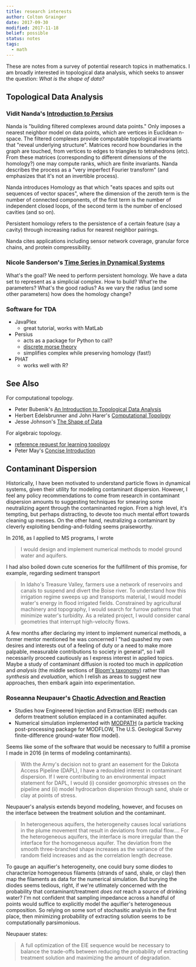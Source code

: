 ```yaml
---
title: research interests 
author: Colton Grainger
date: 2017-09-30
modified: 2017-11-18
belief: possible 
status: notes 
tags:
  - math
---
```


These are notes from a survey of potential research topics in mathematics. I am broadly interested in topological data analysis, which seeks to answer the question: *What is the shape of data?* 

## Topological Data Analysis

### Vidit Nanda's [Introduction to Persius](https://www.youtube.com/watch?v=JqajfI4-WnM)

Nanda is "building filtered complexes around data points." Only imposes a nearest neighbor model on data points, which are vertices in Euclidean n-space. The filtered complexes provide computable topological invariants that "reveal underlying structure". Matrices record how boundaries in the graph are touched, from vertices to edges to triangles to tetrahedrons (etc). From these matrices (corresponding to different dimensions of the homology?) one may compute ranks, which are finite invariants. Nanda describes the process as a "very imperfect Fourier transform" (and emphasizes that it's not an invertible process). 

Nanda introduces Homology as that which "eats spaces and spits out sequences of vector spaces", where the dimension of the zeroth term is the number of connected components, of the first term is the number of independent closed loops, of the second term is the number of enclosed cavities (and so on).

Persistent homology refers to the persistence of a certain feature (say a cavity) through increasing radius for nearest neighbor pairings. 

Nanda cites applications including sensor network coverage, granular force chains, and protein compressibility.

### Nicole Sanderson's [Time Series in Dynamical Systems](https://arxiv.org/abs/1708.09359)

What's the goal? We need to perform persistent homology. We have a data set to represent as a simplicial complex. How to build? What're the parameters? What's the good radius? As we vary the radius (and some other parameters) how does the homology change?

### Software for TDA

- JavaPlex
	- great tutorial, works with MatLab
- Persius 
	- acts as a package for Python to call?
	- [discrete morse theory](https://en.wikipedia.org/wiki/Discrete_Morse_theory)
	- simplifies complex while preserving homology (fast!)
- PHAT
	- works well with R?

## See Also

For computational topology.
- Peter Bubenik's [An Introduction to Topological Data Analysis](https://people.clas.ufl.edu/peterbubenik/files/abacus_1.pdf)
- Herbert Edelsbrunner and John Harer's [Computational Topology](http://www.ee.oulu.fi/research/imag/courses/Vaccarino/Edels_Book.pdf)
- Jesse Johnson's [The Shape of Data](https://shapeofdata.wordpress.com/introduction/)

For algebraic topology.
- [reference request for learning topology](https://mathoverflow.net/questions/8445/learning-topology/8571#8571)
- Peter May's [Concise Introduction](http://www.math.uchicago.edu/~may/CONCISE/ConciseRevised.pdf)

## Contaminant Dispersion

Historically, I have been motivated to understand particle flows in dynamical systems, given their utility for modeling contaminant dispersion. However, I feel any policy recommendations to come from research in contaminant dispersion amounts to suggesting techniques for smearing some neutralizing agent through the contaminanted region. From a high level, it's tempting, but perhaps distracting, to devote too much mental effort towards cleaning up messes. On the other hand, neutralizing a contaminant by cleverly exploiting bending-and-folding seems praiseworthy.

In 2016, as I applied to MS programs, I wrote
> I would design and implement numerical methods to model ground water and aquifers.

I had also boiled down cute scenerios for the fulfillment of this promise, for example, regarding sediment transport
> In Idaho's Treasure Valley, farmers use a network of reservoirs and canals to suspend and divert the Boise river. To understand how this irrigation regime sweeps up and transports material, I would model water's energy in flood irrigated fields. Constrained by agricultural machinery and topography, I would search for furrow patterns that minimize water's turbidity. As a related project, I would consider canal geometries that interrupt high-velocity flows.

A few months after declaring my intent to implement numerical methods, a former mentor mentioned he was concerned I "had quashed my own desires and interests out of a feeling of duty or a need to make more palpable, measurable contributions to society in general", so I will necessarily proceed cautiously as I express interest in applied topics. Maybe a study of contaminant diffusion is rooted too much in *application* and *analysis* (the middle sections of [Bloom's taxonomy](https://upload.wikimedia.org/wikipedia/commons/2/24/Blooms_rose.svg)) rather than *synthesis* and *evaluation*, which I relish as areas to suggest new approaches, then embark again into experimentation.

### Roseanna Neupauer's [Chaotic Advection and Reaction](http://onlinelibrary.wiley.com/doi/10.1002/2013WR014057/full)

- Studies how Engineered Injection and Extraction (EIE) methods can deform treatment solution emplaced in a contaminated aquifer. 
- Numerical simulation implemented with [MODPATH](https://pubs.usgs.gov/of/1994/0464/report.pdf) (a particle tracking post-processing package for MODFLOW, The U.S. Geological Survey finite-difference ground-water flow model). 

Seems like some of the software that would be necessary to fulfill a promise I made in 2016 (in terms of modeling contaminants).
> With the Army's decision not to grant an easement for the Dakota Access Pipeline (DAPL), I have a redoubled interest in contaminant dispersion. If I were contributing to an environmental impact statement for DAPL, I would (i) consider geomorphic stresses on the pipeline and (ii) model hydrocarbon dispersion through sand, shale or clay at points of stress. 

Neupauer's analysis extends beyond modeling, however, and focuses on the interface between the treatment solution and the contaminant. 
> In heterogeneous aquifers, the heterogeneity causes local variations in the plume movement that result in deviations from radial flow.... For the heterogeneous aquifers, the interface is more irregular than the interface for the homogeneous aquifer. The deviation from the smooth three-branched shape increases as the variance of the random field increases and as the correlation length decrease.

To gauge an aquifier's heterogeneity, one could bury some diodes to characterize homogeneous filaments (strands of sand, shale, or clay) then map the filaments as data for the numerical simulation. But burying the diodes seems tedious, right, if we're utlimately concerned with the probability that contaminant/treatment *does not* reach a source of drinking water? I'm not confident that sampling impedance across a handful of points would suffice to explicitly model the aquifier's heterogeneous composition. So relying on some sort of stochasitic analysis in the first place, then minimizing probability of extracting solution seems to be computationally parsimonious. 

Neupauer states:
>  A full optimization of the EIE sequence would be necessary to balance the trade-offs between reducing the probability of extracting treatment solution and maximizing the amount of degradation.
